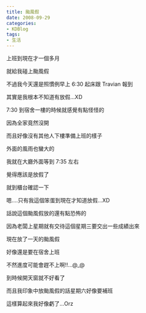 ```yaml
---
title: 颱風假
date: 2008-09-29
categories:
- KDBlog
tags:
- 生活
---
```

上班到現在才一個多月

就給我碰上颱風假

不過我今天還是照慣例早上 6:30 起床跟 Travian 報到

其實是我根本不知道有放假...XD

7:30 到宿舍一樓的時候就感覺有點怪怪的

因為全家竟然沒開

而且好像沒有其他人下樓準備上班的樣子

外面的風雨也蠻大的

我就在大廳外面等到 7:35 左右

覺得應該是放假了

就到櫃台確認一下

嗯....只有我這個笨蛋到現在才知道放假...XD

話說這個颱風假放的還有點恐怖的

因為老闆上星期就有交待這個星期三要交出一些成績出來

現在放了一天的颱風假

好像還是要在宿舍上班

不然進度可能會趕不上啊!!...@_@

到時候開天窗就不好看了

而且我印象中放颱風假的話星期六好像要補班

這樣算起來我好像虧了...Orz

